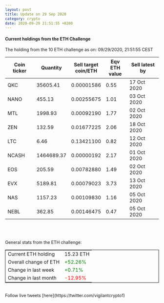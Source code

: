 ```yaml
---
layout: post
title: Update on 29 Sep 2020
category: crypto
date: 2020-09-29 21:51:55 +0200
---
```

<!-- Global site tag (gtag.js) - Google Analytics -->
<script async src="https://www.googletagmanager.com/gtag/js?id=UA-103831149-5"></script>
<script>
  window.dataLayer = window.dataLayer || [];
  function gtag(){dataLayer.push(arguments);}
  gtag('js', new Date());

  gtag('config', 'UA-103831149-5');
</script>


#### Current holdings from the ETH Challenge

The holding from the 10 ETH challenge as on: 09/29/2020, 21:51:55 CEST

|Coin ticker|Quantity|Sell target<br>coin/ETH|Eqv ETH<br>value|Sell latest by|
|-----------|--------|-----------|-----------|--------------|
QKC|35605.41|  0.00001586|0.55|17 Oct 2020|
NANO|455.13|  0.00255675|1.01|03 Oct 2020|
MTL|1998.93|  0.00092190|1.77|02 Oct 2020|
ZEN|132.59|  0.01677225|2.06|18 Oct 2020|
LTC|6.46|  0.13421100|0.82|12 Oct 2020|
NCASH|1464689.37|  0.00000192|2.17|01 Oct 2020|
EOS|205.59|  0.00782880|1.49|02 Oct 2020|
EVX|5189.81|  0.00079023|3.73|13 Oct 2020|
NAS|1157.23|  0.00109830|1.16|05 Oct 2020|
NEBL|362.85|  0.00146475|0.47|05 Oct 2020|

<br>
<br>
<br>
General stats from the ETH challenge:

<table style="border:1px solid black;margin-left:auto;margin-right:auto;">
	<tbody>
	<tr>
		<td>Current ETH holding</td>
		<td>     15.23 ETH</td>
	</tr>
	<tr>
		<td>Overall change of ETH</td>
		<td><font color="green">+52.26%</font></td>
	</tr>
	<tr>
		<td>Change in last week</td>
		<td><font color="green">+0.71%</font></td>
	</tr>
	<tr>
		<td>Change in last month</td>
		<td><font color="red">-12.95%</font></td>
	</tr>
	</tbody>
</table>

<br>
Follow live tweets [here](https://twitter.com/vigilantcrypto1)
<br>
<br>